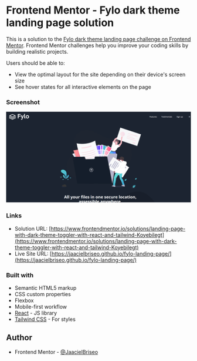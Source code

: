 # Frontend Mentor - Fylo dark theme landing page solution

This is a solution to the [Fylo dark theme landing page challenge on Frontend Mentor](https://www.frontendmentor.io/challenges/fylo-dark-theme-landing-page-5ca5f2d21e82137ec91a50fd). Frontend Mentor challenges help you improve your coding skills by building realistic projects. 


Users should be able to:

- View the optimal layout for the site depending on their device's screen size
- See hover states for all interactive elements on the page

### Screenshot

![](./screenshot.png)


### Links

- Solution URL: [https://www.frontendmentor.io/solutions/landing-page-with-dark-theme-toggler-with-react-and-tailwind-Koyebilegt](https://www.frontendmentor.io/solutions/landing-page-with-dark-theme-toggler-with-react-and-tailwind-Koyebilegt)
- Live Site URL: [https://jaacielbriseo.github.io/fylo-landing-page/](https://jaacielbriseo.github.io/fylo-landing-page/)

### Built with

- Semantic HTML5 markup
- CSS custom properties
- Flexbox
- Mobile-first workflow
- [React](https://reactjs.org/) - JS library
- [Tailwind CSS](https://tailwindcss.com/) - For styles


## Author

- Frontend Mentor - [@JaacielBriseo](https://www.frontendmentor.io/profile/JaacielBriseo)

